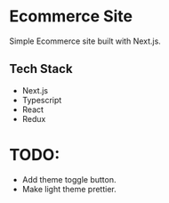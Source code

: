 # Ecommerce Site

Simple Ecommerce site built with Next.js.

## Tech Stack

- Next.js
- Typescript
- React
- Redux

# TODO:

- Add theme toggle button.
- Make light theme prettier.

